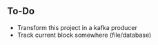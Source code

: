 ## To-Do

* Transform this project in a kafka producer
* Track current block somewhere (file/database)
